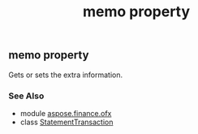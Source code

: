 ﻿---
title: memo property
second_title: Aspose.Finance for Python via .NET API References
description: 
type: docs
weight: 130
url: /python-net/aspose.finance.ofx/statementtransaction/memo/
is_root: false
---

## memo property


Gets or sets the extra information.

### See Also
* module [aspose.finance.ofx](../../)
* class [StatementTransaction](/finance/python-net/aspose.finance.ofx/statementtransaction)
